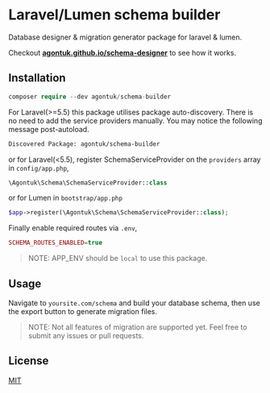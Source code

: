 # Laravel/Lumen schema builder
Database designer & migration generator package for laravel & lumen.

Checkout **[agontuk.github.io/schema-designer](https://agontuk.github.io/schema-designer)** to see how it works.

## Installation
```php
composer require --dev agontuk/schema-builder
```

For Laravel(>=5.5) this package utilises package auto-discovery. There is no need to add the service providers manually. You may notice the following message post-autoload.

```bash
Discovered Package: agontuk/schema-builder
```

or for Laravel(<5.5), register SchemaServiceProvider on the `providers` array in `config/app.php`,
```php
\Agontuk\Schema\SchemaServiceProvider::class
```
or for Lumen in `bootstrap/app.php`
```php
$app->register(\Agontuk\Schema\SchemaServiceProvider::class);
```

Finally enable required routes via `.env`,
```php
SCHEMA_ROUTES_ENABLED=true
```
> NOTE: APP_ENV should be `local` to use this package.

## Usage
Navigate to `yoursite.com/schema` and build your database schema, then use the export button to generate migration files.

> NOTE: Not all features of migration are supported yet. Feel free to submit any issues or pull requests.

## License
[MIT](https://github.com/Agontuk/schema-builder/blob/master/LICENSE)
